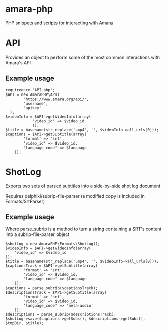 amara-php
================

PHP snippets and scripts for interacting with Amara

# API

Provides an object to perform some of the most common interactions with Amara's API

## Example usage
```
requireonce 'API.php';
$API = new AmaraPHP\API(
        'https://www.amara.org/api/',
        'username',
        'apikey'
  );
$videoInfo = $API->getVideoInfo(array(
            'video_id' => $video_id
            ));
$title = basename(str_replace('.mp4', '', $videoInfo->all_urls[0]));
$captions = $API->getSubtitle(array(
        'format' => 'srt',
        'video_id' => $video_id,
        'language_code' => $language
    ));
```

# ShotLog

Exports two sets of parsed subtitles into a side-by-side shot log document

Requires delphiki/subrip-file-parser (a modified copy is included in Formats/SrtParser)

## Example usage
Where parse_subrip is a method to turn a string containing a SRT's content into a subrip-file-parser object

```
$shotLog = new AmaraPHP\Formats\ShotLog();
$videoInfo = $API->getVideoInfo(array(
    'video_id' => $video_id
));
$title = basename(str_replace('.mp4', '', $videoInfo->all_urls[0]));
$captionsTrack = $API->getSubtitle(array(
        'format' => 'srt',
        'video_id' => $video_id,
        'language_code' => $language
    ));
$captions = parse_subrip($captionsTrack);
$descriptionsTrack = $API->getSubtitle(array(
        'format' => 'srt',
        'video_id' => $video_id,
        'language_code' => 'meta-audio'
    ));
$descriptions = parse_subrip($descriptionsTrack);
$shotLog->save($captions->getSubs(), $descriptions->getSubs(), $tmpDir, $title);
```
